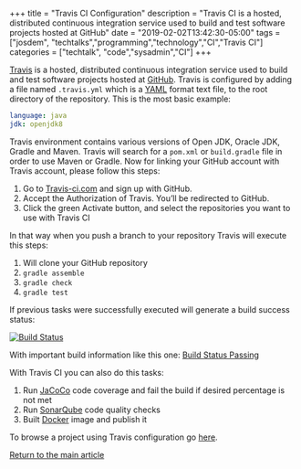 +++
title =  "Travis CI Configuration"
description = "Travis CI is a hosted, distributed continuous integration service used to build and test software projects hosted at GitHub"
date = "2019-02-02T13:42:30-05:00"
tags = ["josdem", "techtalks","programming","technology","CI","Travis CI"]
categories = ["techtalk", "code","sysadmin","CI"]
+++

[Travis](https://travis-ci.com/) is a hosted, distributed continuous integration service used to build and test software projects hosted at [GitHub](https://github.com/). Travis is configured by adding a file named `.travis.yml` which is a [YAML](https://en.wikipedia.org/wiki/YAML) format text file, to the root directory of the repository. This is the most basic example:

```yml
language: java
jdk: openjdk8
```

Travis environment contains various versions of Open JDK, Oracle JDK, Gradle and Maven. Travis will search for a `pom.xml` or `build.gradle` file in order to use Maven or Gradle. Now for linking your GitHub account with Travis account, please follow this steps:

1. Go to [Travis-ci.com](https://travis-ci.com/) and sign up with GitHub.
2. Accept the Authorization of Travis. You’ll be redirected to GitHub.
3. Click the green Activate button, and select the repositories you want to use with Travis CI

In that way when you push a branch to your repository Travis will execute this steps:

1. Will clone your GitHub repository
2. `gradle assemble`
3. `gradle check`
4. `gradle test`

If previous tasks were successfully executed will generate a build success status:

[![Build Status](https://travis-ci.com/josdem/jugoterapia-webflux.svg?branch=master)](https://travis-ci.com/josdem/jugoterapia-webflux)

With important build information like this one: [Build Status Passing](https://travis-ci.com/josdem/jugoterapia-webflux)

With Travis CI you can also do this tasks:

1. Run [JaCoCo](https://github.com/jacoco/jacoco) code coverage and fail the build if desired percentage is not met
2. Run [SonarQube](https://www.sonarqube.org/) code quality checks
3. Built [Docker](https://www.docker.com/) image and publish it


To browse a project using Travis configuration go [here](https://github.com/josdem/jugoterapia-webflux).

[Return to the main article](/techtalk/sysadmin)
